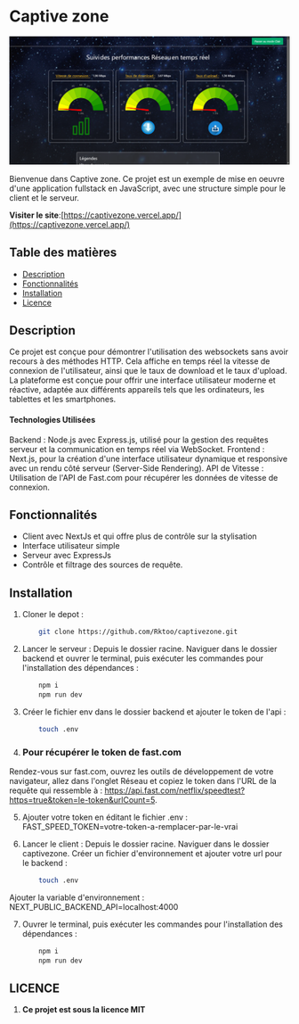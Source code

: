 # Captive zone

![banner](banner.png)

Bienvenue dans Captive zone. Ce projet est un exemple de mise en oeuvre d'une application fullstack en JavaScript, avec une structure simple pour le client et le serveur.

**Visiter le site**:[https://captivezone.vercel.app/](https://captivezone.vercel.app/)

## Table des matières
- [Description](#description)
- [Fonctionnalités](#fonctionnalités)
- [Installation](#installation)
- [Licence](#Licence)

## Description
Ce projet est conçue pour démontrer l'utilisation des websockets sans avoir recours à des méthodes HTTP. Cela affiche en temps réel la vitesse de connexion de l'utilisateur, ainsi que le taux de download et le taux d'upload. La plateforme est conçue pour offrir une interface utilisateur moderne et réactive, adaptée aux différents appareils tels que les ordinateurs, les tablettes et les smartphones.

#### Technologies Utilisées
Backend : Node.js avec Express.js, utilisé pour la gestion des requêtes serveur et la communication en temps réel via WebSocket.
Frontend : Next.js, pour la création d'une interface utilisateur dynamique et responsive avec un rendu côté serveur (Server-Side Rendering).
API de Vitesse : Utilisation de l'API de Fast.com pour récupérer les données de vitesse de connexion.

## Fonctionnalités
- Client avec NextJs et qui offre plus de contrôle sur la stylisation
- Interface utilisateur simple
- Serveur avec ExpressJs
- Contrôle et filtrage des sources de requête.

## Installation
1. Cloner le depot :
    ```bash
        git clone https://github.com/Rktoo/captivezone.git
2. Lancer le serveur :
 Depuis le dossier racine. Naviguer dans le dossier backend et ouvrer le terminal, puis exécuter les commandes pour l'installation des dépendances :
    ```bash
        npm i
        npm run dev
3. Créer le fichier env dans le dossier backend et ajouter le token de l'api :
    ```bash
        touch .env

4. ### Pour récupérer le token de fast.com

Rendez-vous sur fast.com, ouvrez les outils de développement de votre navigateur, allez dans l'onglet Réseau et copiez le token dans l'URL de la requête qui ressemble à : https://api.fast.com/netflix/speedtest?https=true&token=le-token&urlCount=5.    

5. Ajouter votre token en éditant le fichier .env :         
FAST_SPEED_TOKEN=votre-token-a-remplacer-par-le-vrai

6. Lancer le client :
Depuis le dossier racine. Naviguer dans le dossier captivezone.
Créer un fichier d'environnement et ajouter votre url pour le backend :
    ```bash
        touch .env
Ajouter la variable d'environnement :
NEXT_PUBLIC_BACKEND_API=localhost:4000

7. Ouvrer le terminal, puis exécuter les commandes pour l'installation des dépendances :    
    ```bash
        npm i
        npm run dev

## LICENCE
1. **Ce projet est sous la licence MIT**

